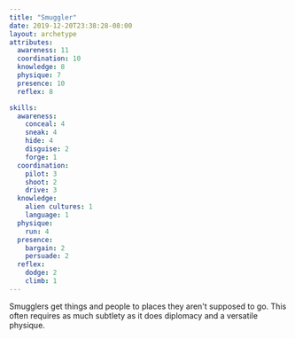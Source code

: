 ```yaml
---
title: "Smuggler"
date: 2019-12-20T23:38:28-08:00
layout: archetype
attributes:
  awareness: 11
  coordination: 10
  knowledge: 8
  physique: 7
  presence: 10
  reflex: 8

skills:
  awareness:
    conceal: 4
    sneak: 4
    hide: 4
    disguise: 2
    forge: 1
  coordination:
    pilot: 3
    shoot: 2
    drive: 3
  knowledge:
    alien cultures: 1
    language: 1
  physique:
    run: 4
  presence:
    bargain: 2
    persuade: 2
  reflex:
    dodge: 2
    climb: 1
---
```

Smugglers get things and people to places they aren't supposed to go. This often requires as much subtlety as it does diplomacy and a versatile physique. 
